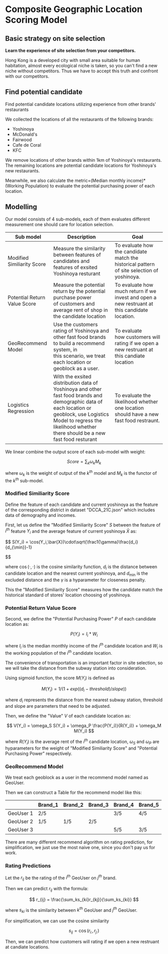# Composite Geographic Location Scoring Model

## Basic strategy on site selection

**Learn the experience of site selection from your competitors.**

Hong Kong is a developed city with small area suitable for human habitation, almost every ecological niche is taken, so you can't find a new niche without competitors. Thus we have to accept this truth and confront with our competitors. 

## Find potential candidate

Find potential candidate locations utilizing experience from other brands' restaurants

We collected the locations of all the restaurants of the following brands:

- Yoshinoya
- McDonald's
- Fairwood
- Cafe de Coral
- KFC

We remove locations of other brands within 1km of Yoshinoya's restaurants. The remaining locations are potential candidate locations for Yoshinoya's new restaurants.

Meanwhile, we also calculate the metric=(Median monthly income)*(Working Population) to evaluate the potential purchasing power of each location.

## Modelling

Our model consists of 4 sub-models, each of them evaluates different measurement one should care for location selection.

| Sub model                    | Description                                                                                                                                                                                                                    | Goal                                                                                          |
| ---------------------------- | ------------------------------------------------------------------------------------------------------------------------------------------------------------------------------------------------------------------------------ | --------------------------------------------------------------------------------------------- |
| Modified Similiarity Score   | Measure the similarity between features of candidates and features of exsited Yoshinoya resturant                                                                                                                              | To evaluate how the candidate match the historical pattern of site selection of yoshinoya.    |
| Potential Return Value Score | Measure the potential return by the potential purchase power of customers and average rent of shop in the candidate location                                                                                                   | To evaluate how much return if we invest and open a new restruant at this candidate location. |
| GeoRecommend Model           | Use the customers rating of Yoshinoya and other fast food brands to build a recommend system, in this scenario, we treat each location or geoblock as a user.                                                                  | To evaluate how customers will rating if we open a new restruant at this candiate location    |
| Logistics Regression         | With the exsited distribution data of  Yoshinoya and other fast food brands and demographic data of each location or geoblock, use Logistics Model to regress the likelihood whether there should be a new fast food resturant | To evaluate the likelihood whether one location should have a new fast food restraunt.        |

We linear combine the output score of each sub-model with weight:

$$
Score=\sum_k\omega_k M_k
$$

where $\omega_k$ is the weight of output of the $k^{th}$ model and $M_k$ is the functor of the $k^{th}$ sub-model.

### Modified Similiarity Score

Define the feature of each candidate and current yoshinoya as the feature of the corresponding district in dataset "DCCA_21C.json" which includes data of demography and incomes.

First, let us define the "Modified Similiarity Score" $S$ between the feature of $i^{th}$ feature $Y_i$ and the average feature of current yoshinoya $\bar{X}$ as:

$$
S(Y_i) = \cos(Y_i,\bar{X})\cdot\sqrt{\frac1{\gamma}\frac{d_i}{d_{\min}}-1}

$$

where $\cos(\cdot,\cdot)$ is the cosine similarity function, $d_i$ is the distance between candidate location and the nearest current yoshinoya, and $d_{\min}$ is the excluded distance and the $\gamma$ is a hyparameter for closeness penalty.

This the "Modified Similiarity Score" measures how the candidate match the historical standard of stores' location choosing of yoshinoya.

### Potential Return Value Score

Second, we define the "Potential Purchasing Power" $P$ of each candidate location as:

$$
P(Y_i) = I_i*W_i
$$

where $I_i$ is the median monthly income of the $i^{th}$ candidate location and $W_i$ is the working population of the $i^{th}$ candidate location.

The convenience of transportation is an important factor in site selection, so we will take the distance from the subway station into consideration.

Using sigmoid function, the score $M(Y_i)$ is defined as 

$$
M(Y_i) =  1 / (1 + exp((d_i - threshold) / slope))
$$

where $d_i$ represents the distance from the nearest subway station, threshold and slope are parameters that need to be adjusted.

Then, we define the "Value" $V$ of each candidate location as:

$$
V(Y_i) = \omega_S S(Y_i) + \omega_P \frac{P(Y_i)}{R(Y_i)} + \omega_M M(Y_i)
$$

where $R(Y_i)$ is the average rent of the $i^{th}$ candidate location,
$\omega_S$ and $\omega_P$ are hyparameters for the weight of "Modified Similiarity Score" and "Potential Purchasing Power" respectively.

### GeoRecommend Model

We treat each geoblock as a user in the recommend model named as GeoUser.

Then we can construct a Table for the recommend model like this:

|           | Brand_1 | Brand_2 | Brand_3 | Brand_4 | Brand_5 |
| --------- | ------- | ------- | ------- | ------- | ------- |
| GeoUser 1 | 2/5     |         |         | 3/5     | 4/5     |
| GeoUser 2 | 1/5     | 1/5     | 2/5     |         |         |
| GeoUser 3 |         |         |         | 5/5     | 3/5     |

There are many different recommend algorithm on rating prediction, for simplification, we just use the most naive one, since you don't pay us for work.

### Rating Predictions

Let the $r_{ij}$ be the rating of the $i^{th}$ GeoUser on $j^{th}$ brand.

Then we can predict $r_{ij}$ with the formula:

$$
r_{ij} = \frac{\sum_ks_{ki}r_{kj}}{\sum_ks_{ki}}
$$

where $s_{ki}$ is the similarity between $k^{th}$ GeoUser and $j^{th}$ GeoUser.

For simplification, we can use the cosine similarity 

$$
s_{ij} = \cos(r_{i:},r_{j:})
$$

Then, we can predict how customers will rating if we open a new restruant at candiate locations.
